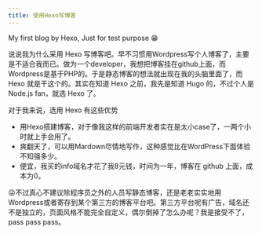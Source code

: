 ```yaml
---
title: 使用Hexo写博客
---
```


My first blog by Hexo, Just for test purpose 😁 

说说我为什么采用 Hexo 写博客吧。早不习惯用Wordpress写个人博客了，主要是不适合我而已。做为一个developer，我想把博客挂在github上面，而Wordpress是基于PHP的。于是静态博客的想法就出现在我的头脑里面了，而 Hexo 就是干这个的。其实在知道 Hexo 之前，我先是知道 Hugo 的，不过个人是 Node.js fan，就选 Hexo 了。

对于我来说，选用 Hexo 有这些优势

* 用Hexo搭建博客，对于像我这样的前端开发者实在是太小case了，一两个小时就上手会用了。
* 爽翻天了，可以用Mardown尽情地写作，这种感觉比在WordPress下面体验不知强多少。  
* 便宜，我买的info域名才花了我8元钱，时间为一年，博客在 github 上面，成本为0。

😜不过真心不建议除程序员之外的人员写静态博客，还是老老实实地用Wordpress或者寄存到某个第三方的博客平台吧。第三方平台呢有广告，域名还不是独立的，页面风格不能完全自定义，偶尔倒掉了怎么办呢？我是接受不了，pass pass pass。